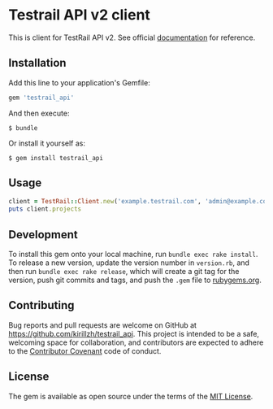 # Testrail API v2 client

This is client for TestRail API v2. See official [documentation](http://docs.gurock.com/testrail-api2/start) for 
reference.

## Installation

Add this line to your application's Gemfile:

```ruby
gem 'testrail_api'
```

And then execute:

    $ bundle

Or install it yourself as:

    $ gem install testrail_api

## Usage

```ruby
client = TestRail::Client.new('example.testrail.com', 'admin@example.com', 'pass')
puts client.projects
```

## Development

To install this gem onto your local machine, run `bundle exec rake install`. To release a new version, update the version number in `version.rb`, and then run `bundle exec rake release`, which will create a git tag for the version, push git commits and tags, and push the `.gem` file to [rubygems.org](https://rubygems.org).

## Contributing

Bug reports and pull requests are welcome on GitHub at https://github.com/kirillzh/testrail_api. This project is 
intended to be a safe, welcoming space for collaboration, and contributors are expected to adhere to the [Contributor Covenant](contributor-covenant.org) code of conduct.


## License

The gem is available as open source under the terms of the [MIT License](http://opensource.org/licenses/MIT).

